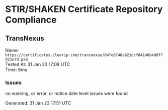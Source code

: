 # STIR/SHAKEN Certificate Repository Compliance

## TransNexus

Name: `https://certificates.clearip.com/transnexus/84fe0748a821dcf84146b4d0f7d21e7d.pem`\
Tested At: 31 Jan 23 17:08 UTC\
Time: 6ms

### Issues

no warning, or error, or notice date level issues were found

Generated: 31 Jan 23 17:51 UTC